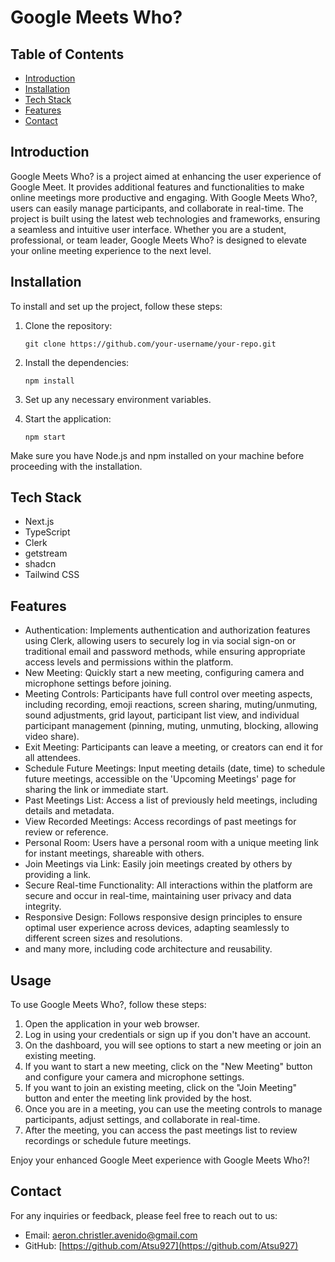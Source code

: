 # Google Meets Who?

## Table of Contents
- [Introduction](#introduction)
- [Installation](#installation)
- [Tech Stack](#tech-stack)
- [Features](#features)
- [Contact](#contact)

## Introduction

Google Meets Who? is a project aimed at enhancing the user experience of Google Meet. It provides additional features and functionalities to make online meetings more productive and engaging. With Google Meets Who?, users can easily manage participants, and collaborate in real-time. The project is built using the latest web technologies and frameworks, ensuring a seamless and intuitive user interface. Whether you are a student, professional, or team leader, Google Meets Who? is designed to elevate your online meeting experience to the next level.

## Installation
To install and set up the project, follow these steps:

1. Clone the repository:
    ```
    git clone https://github.com/your-username/your-repo.git
    ```

2. Install the dependencies:
    ```
    npm install
    ```

3. Set up any necessary environment variables.

4. Start the application:
    ```
    npm start
    ```

Make sure you have Node.js and npm installed on your machine before proceeding with the installation.

## Tech Stack
- Next.js
- TypeScript
- Clerk
- getstream
- shadcn
- Tailwind CSS

## Features
- Authentication: Implements authentication and authorization features using Clerk, allowing users to securely log in via social sign-on or traditional email and password methods, while ensuring appropriate access levels and permissions within the platform.
- New Meeting: Quickly start a new meeting, configuring camera and microphone settings before joining.
- Meeting Controls: Participants have full control over meeting aspects, including recording, emoji reactions, screen sharing, muting/unmuting, sound adjustments, grid layout, participant list view, and individual participant management (pinning, muting, unmuting, blocking, allowing video share).
- Exit Meeting: Participants can leave a meeting, or creators can end it for all attendees.
- Schedule Future Meetings: Input meeting details (date, time) to schedule future meetings, accessible on the 'Upcoming Meetings' page for sharing the link or immediate start.
- Past Meetings List: Access a list of previously held meetings, including details and metadata.
- View Recorded Meetings: Access recordings of past meetings for review or reference.
- Personal Room: Users have a personal room with a unique meeting link for instant meetings, shareable with others.
- Join Meetings via Link: Easily join meetings created by others by providing a link.
- Secure Real-time Functionality: All interactions within the platform are secure and occur in real-time, maintaining user privacy and data integrity.
- Responsive Design: Follows responsive design principles to ensure optimal user experience across devices, adapting seamlessly to different screen sizes and resolutions.
- and many more, including code architecture and reusability.

## Usage

To use Google Meets Who?, follow these steps:

1. Open the application in your web browser.
2. Log in using your credentials or sign up if you don't have an account.
3. On the dashboard, you will see options to start a new meeting or join an existing meeting.
4. If you want to start a new meeting, click on the "New Meeting" button and configure your camera and microphone settings.
5. If you want to join an existing meeting, click on the "Join Meeting" button and enter the meeting link provided by the host.
6. Once you are in a meeting, you can use the meeting controls to manage participants, adjust settings, and collaborate in real-time.
7. After the meeting, you can access the past meetings list to review recordings or schedule future meetings.

Enjoy your enhanced Google Meet experience with Google Meets Who?!

## Contact

For any inquiries or feedback, please feel free to reach out to us:

- Email: [aeron.christler.avenido@gmail.com](aeron.christler.avenido@gmail.com)
- GitHub: [https://github.com/Atsu927](https://github.com/Atsu927)